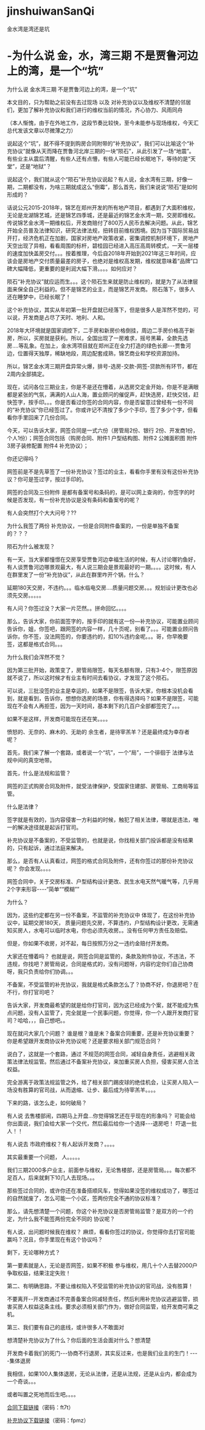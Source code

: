 # jinshuiwanSanQi
金水湾是湾还是坑


# -为什么说 金，水，湾三期 不是贾鲁河边上的湾，是一个“坑”
 
 
 为什么说 金水湾三期 不是贾鲁河边上的湾，是一个“坑”

本文目的，只为帮助之前没有去过现场 以及 对补充协议以及维权不清楚的邻居们，更加了解补充协议和我们进行的维权当前的情况，齐心协力、风雨同舟

（本人惭愧，由于在外地工作，这段节奏比较快，至今未能参与现场维权，今天汇总代发该文章以尽微薄之力）

说起这个“坑”，就不得不提到购房合同附带的“补充协议”，我们可以比喻这个“补充协议”就像从天而降在贾鲁河北岸三期的一块“陨石”，从此引发了一场“地震”。有些业主从震后清醒，有些人还有点懵，有些人可能已经长眠地下，等待的是“天堂”，还是“地狱”？

说起这个，我们就从这个“陨石”补充协议说起？有人说，金水湾有三期，好像一期，二期都没有，为啥三期就成这么“倒霉”，那么首先，我们来说说“陨石”是如何形成的？

话说公元2015-2018年，锦艺在郑州开发的所有地产项目，都遇到了大面积维权，无论是龙湖锦艺城，还是锦艺四季城，还是最近的锦艺金水湾一期，交房即维权。 传说锦艺金水湾一期维权后，开发商赔付了800万人民币去解决问题。从此，锦艺开始全员普及法律知识，研究法律法规，扭转目前维权困境。因为当下国际贸易战开打，经济危机正在加剧，国家对房地产政策收紧，密集调控机制环境下，房地产天空出现了异相，看看周围的标杆，碧桂园已经进入高压高周转模式，一天一层楼的速度加快盖房交付。。。按着推理，今后自2018年开始到2021年这三年时间，应该会是房地产交付质量最差的房子，也绝对是维权高发期，维权就意味着“品牌”口碑大幅降低，更重要的是利润大幅下滑。。。。如何应对？

陨石“补充协议”就应运而生。。。这个陨石生来就是防止维权的，就是为了从法律层面来保全自己利益的。但不是锦艺的业主，而是锦艺开发商。
陨石落下，很多人还在睡梦中，已经长眠了！

这个补充协议，其实从年初第一批开盘就已经落下，但是很多人是浑然不觉的，可以说，开发商是占尽了天时、地利、人和。

2018年大环境就是国家调控下，二手房和新房价格倒挂，周边二手房价格高于新房，所以，买房就是获利。所以，全国出现了一房难求，摇号黑幕，全款先选房….等乱象。在加上，金水湾项目就在郑州正在全力打造的绿色长廊---贾鲁河边，位置得天独厚，稀缺地段，周边配套成熟，锦艺商业和学校资源加持。

所以，锦艺金水湾三期开盘异常火爆，排号-选房-交款-网签-贷款所有环节，都在2周内全部搞定。

现在，试问各位三期业主，你是不是还在懵着，从选房交定金开始，你是不是满眼都是紧张的气氛，满满的人山人海，置业顾问的催促声，赶快选房，赶快交钱，赶快签字，按手印。。。你是否看过你签的合同内容，你是否留意过曾经有一份不同的“补充协议”你已经签过了。你或许记不清按了多少个手印，签了多少个字，但看看你手里回来了几份合同。

今天，可以告诉大家，网签合同是一式六份（房管局2份、银行 2份、开发商1份，个人1份）；网签合同包括（购房合同、附件1 户型结构图、附件2 公摊面积图 附件3房子装修配置 附件4 补充协议）；

你还记得吗？

网签前是不是先草签了一份补充协议？签过的业主，看看你手里有没有这份补充协议？你可是签过字，按过手印的。

网签的合同及三份附件 是都有备案号和条码的，是可以网上查询的，你签字的时候是否发现，有一份补充协议是没有条码和备案号的呢？

有人会突然打个大大问号？??

为什么我签了两份 补充协议，一份是合同附件备案的，一份是单独不备案的？？？

陨石为什么被发现？

有一天，当大家都憧憬在交房享受贾鲁河边幸福生活的时候，有人讨论哪钓鱼好，有人谈贾鲁河边哪景观最大，有人说三期会是景观最好的一期。。。。这时候，有人在群里发了一份“补充协议”，从此在群里咋开个锅，什么？

延期180天交房，不违约。。。临水临电交房….质量问题交房。。。规划设计更改也必须先交房。。。。。

有人问？你签过没？大家一片茫然。。拼命回忆。。。。

那么，告诉大家，你前面签字的，按手印的就有这一份—补充协议，可能置业顾问告诉你，姐，你签吧，跟网签的内容一样，几十页呢，别看了。。。可能置业顾问告诉你，你不签，没法网签的，你要违约的，扣10%违约金呢。。。哥，你早晚要签，这都是格式合同。。。

为什么我们会浑然不觉？

因为第三批开始，政策变了，房管局限签，每天名额有限，只有3-4个，限签原因就不说了，所以这时候才有业主有时间去看协议，才发现了这个陨石。

可以说，三批没签的业主是幸运的，如果不是限签，告诉大家，你根本没机会看到，就是看到，告诉你，想想你选房的场景，你有得选择吗？如果不是限签，可能现在不会有人再拒签，因为一天时间，基本剩下的几百户全部都签完了。。。

如果不是这样，开发商可能现在还在笑。。。。

愤怒的、无奈的、麻木的、无助的 余生者，是待宰羔羊？还是最终成为幸存者呢？

首先，我们来了解一个套路，或者说一个“坑”，一个“局”，一个徘徊于 法律与法规中间的真空地带。

首先，什么是法规和监管？

网签的正式购房合同及附件，就受法律保护，受国家住建部、房管局、工商局等监管。

什么是法律？

签字就是有效的，当内容侵害一方利益的时候，触犯了相关法律，哪就是违法，唯一的解决途径就是起诉打官司。

补充协议是不备案的，不受监管的，也就是说，你找相关部门投诉都是没有结果的，只有起诉，通过法庭来解决。

那么，是否有人认真看过，网签的格式合同及附件，还有你签过的那份补充协议呢？ 你会发现。。。。

网签合同中，关于交房标准、户型结构设计更改、民生水电天然气暖气等，几乎用2个字来形容----“简单““模糊””

为什么？

因为，这些约定都在另一份不备案，不监管的补充协议中 体现了，在这份补充协议中，延期交房180天， 质量问题先交房，不算违约，户型结构设计更改，无需通知买房人，水电可以临时水电，你也必须先收房。。没有任何甲方责任及赔偿。

但是，你如果不收房，对不起，每日按照万分之一违约金赔付开发商。

大家还在懵着吗？
也就是说，网签合同是监管的，条款及附件协议，不违法，不违规，你找吧？房管局说，合同是格式的，没有问题呀，内容约定你们自己协商呀，我只负责给你们协调。。。

不备案，不受监管的补充协议，我就是格式条款怎么了？协商不好，你退房吧？在不行，你打官司吧？

告诉大家，开发商最希望的就是给你打官司，因为这已经成为个案，就不能成为焦点问题，没有人监管了，完全就是一个民事问题，你觉得，你一个人跟开发商打官司？哈哈，，，自己想吧。。

现在就问大家几个问题？ 谁是根？谁是末？备案合同重要，还是补充协议重要？ 你是希望跟开发商协议补充协议呢？还是要求相关部门规范合同？

说白了，这就是一个套路，通过 不规范的网签合同，减轻自身责任，逃避相关政策法律法规监管。然后通过不备案补充协议，来加重买房人负担，侵害买房人合法权益。

完全游离于政策法规监管之外，给了相关部门踢皮球的绝佳机会，让买房人陷入一场没有胜算的官司战，从而退缩、让步、最后成为待宰羔羊。。。。

下来的路，该怎么走，如何破局？

有人说 去售楼部闹，四期马上开盘…你觉得锦艺还在乎现在的形象吗？ 可能会给你出面说，我们会给大家一个交代，然后最后给你一个选择---退房吧！ 吓退一批人！！

有人说去 市政府维权？有人起诉开发商？。。。。

其实最重要一个问题， 人。。。。。

我们三期2000多户业主，前面参与维权，无论售楼部，还是房管局。。。每次都不足百人，后来就剩下10几人去现场。。。

那些签过合同的，或许你还在准备搭顺风车，觉得如果没签的维权成功了，哪签过的自然就废了，怎么可能一个小区，签两份完全不通的协议标准？

那么，请先想清楚一个问题，你这个补充协议是否房管局监管？是双方的一个约定，为什么我不能签两份完全不同的 协议呢？

有人说，出问题时候我在维权？ 麻烦，看看你签过的协议，你觉得你去打官司能赢吗？况且，你手里现在有这个协议吗？

剩下，无论哪种方式？

第一要素就是人，无论是否网签，如果不积极 参与维权，用几十个人去替2000户争取权益，结果注定失败！

第二、有明确思路，不要让维权陷入不受监管的补充协议的官司战，没有胜算！

不要离开--开发商通过不完善备案合同减轻责任，然后利用补充协议逃避监管，损害买房人权益这条主线。要求必须相关部门作为，做好合同监管，给开发商可乘之机。

第三、我们要有自己的底线，或许很多人不敢面对

想清楚补充协议为了什么？你后面的生活会面对什么？想清楚

开发商卡着我们的死门---协商不行退房，其实反过来，也是我们业主的生门！----集体退房

我相信，如果100人集体退房，无论从法律，还是从法规，还是从业内，都会成为一个奇谈。。。

或者叫置之死地而后生吧。。。。

[合同下载链接](https://pan.baidu.com/s/175EOMm7u4ipm4AIDX47BfQ)（密码：ft7t）

[补充协议下载链接](https://pan.baidu.com/s/1fdwLocCkW2ckL9MKw3-PkQ)（密码：fpmz）

